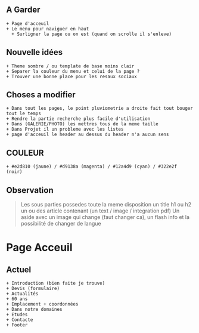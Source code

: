 ## A Garder
    + Page d'acceuil
    + Le menu pour naviguer en haut 
      + Surligner la page ou on est (quand on scrolle il s'enleve)

## Nouvelle idées
    + Theme sombre / ou template de base moins clair
    + Separer la couleur du menu et celui de la page ?
    + Trouver une bonne place pour les resaux sociaux

## Choses a modifier
    + Dans tout les pages, le point pluviometrie a droite fait tout bouger tout le temps
    + Rendre la partie recherche plus facile d'utilisation
    + Dans (GALERIE/PHOTO) les mettres tous de la meme taille
    + Dans Projet il un probleme avec les listes
    + page d'acceuil le header au dessus du header n'a aucun sens
     
## COULEUR
    + #e2d810 (jaune) / #d9138a (magenta) / #12a4d9 (cyan) / #322e2f (noir)


## Observation
> Les sous parties possedes toute la meme disposition
> un title h1 ou h2
> un ou des article contenant (un text / image / integration pdf)
> Un aside avec un image qui change (faut changer ca), un flash info et la possibilité de changer de langue



# Page Acceuil

## Actuel
    + Introduction (bien faite je trouve)
    + Devis (formulaire)
    + Actualités
    + 60 ans
    + Emplacement + coordonnées
    + Dans notre domaines
    + Etudes 
    + Contacte
    + Footer